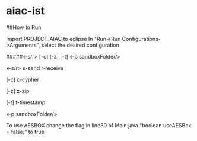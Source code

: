 aiac-ist
========


##How to Run

Import PROJECT_AIAC to eclipse
In "Run->Run Configurations->Arguments", select the desired configuration

#####<-s/r> [-c] [-z] [-t] <-p sandboxFolder/<path of file to send>>



<-s/r> s-send r-receive

[-c] c-cypher

[-z] z-zip

[-t] t-timestamp

<-p sandboxFolder/<path of file to send>> 

To use AESBOX change the flag in line30 of Main.java "boolean useAESBox = false;" to true
